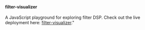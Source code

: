 #### filter-visualizer
A JavaScript playground for exploring filter DSP. Check out the live deployment here: [filter-visualizer](https://hgroenenboom.github.io/filter-visualizer/)."
